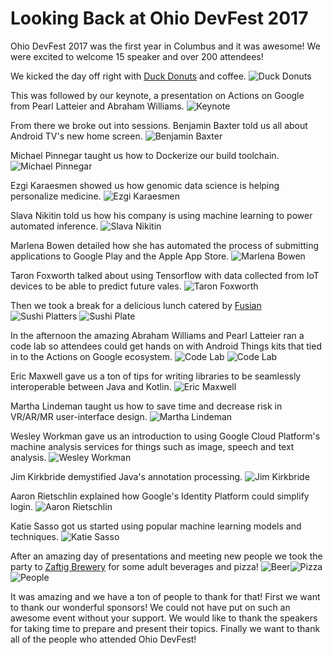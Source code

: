 # Looking Back at Ohio DevFest 2017

Ohio DevFest 2017 was the first year in Columbus and it was awesome! We were excited to welcome 15 speaker and over 200 attendees!

We kicked the day off right with [Duck Donuts](https://www.duckdonuts.com/) and coffee.
![Duck Donuts](https://lh3.googleusercontent.com/Mlw4XNq_iEkaFZ1ubSC0UVjje9KYss7JEeLOaOVPcnJD-M8HEvqEvK9FklOGdhbwAng0ufCNpX0iH3kDEwSwv5AamdskNiPBOOJNzP4bVLHitvAo_JTM0A_7sQkjXeHBQaqq-2KyJR2KFg63E5HbCxvZYaKtrMdR0ZsutEHBQaTM7UZbaOS33IxNW-EaMlljD_vVbo2hS0nFWlQb_n4tit8tDEun0nDbzm0jlbVYz-BTXJ-6ELDQQ0lE2a8LrlA_n6mkj_7M8Fs6bY1dF1uwEIYpKtTqka0E8r5IgHFzTTbejMxHqRV9tJJnv-gzuNrtXNklBZ6nBy6bFZxjtmiRb-JTVlWiKCkUAPrM9AEqWefAxUFcy4QV9DIAF5ouBL2aOsxKlfyzMUAQbtjdDaJzEk_XMvuwikuc5nrwZg6crDVHc4ynPADe10lN5Lq6U91VKRFWV2BfQz-CezrYt7ng3UeO1VbG1Df6C2Sl8259HMvkIFj8beQMfI5btN5ojBGBTfbQJy9tk1kEYR63Uye-ePMXncuiBiqg2_MqlvFwj4FXvQquneuIDPPsSGi1CjQE7Maugut9t3Ok04XbZ5Ui6MwVmxP-eORnGDvAV4e_q40jowPDlHJ9K2fjKoz_8JqzkCy6VayMhtghmOgzeX2TLKiXB-PTUSm5Kw=w1280-h855-no)

This was followed by our keynote, a presentation on Actions on Google from Pearl Latteier and Abraham Williams.
![Keynote](https://lh3.googleusercontent.com/N6L3q3NQeiDaIET05AqggbJZiDHziscloAgfgO3kwCK_qwQHaSUbcoOjz_LFeizGZLREi8iZCKQUNHquKZYbmgxK_Ig6t8iEe0bXp3nvwQ-tc1WVmXTp9rvvxn3TzzSXRZV66keG6WqCcnsHdYqp3BqaQIrjc3e-sc00VNTk-x0M-Kbd4oIHp0Os7m1i9OApxl5gIe88dudJ0uaCE0DljM09XRpDc93JiHBBE-YFoH3JYwSy3ciy4gSzLlvQU9ArEiLpdPVkklEe6hIbF-gumo7UVAmk_WT50FRgmjwUMRtT4VHcyr-4XdYrZ5AQ3TtMMq9LFwlom0Eb55U6JaPsQnMN88ISsdzVboWhJmnuB6QAZEasc7UWqBB80iBowigFQ_ajxffqM6-QGEm-3Bkf248bfW_hiPlWPsTI_TwWWikonRDUjvQ4Z3b3mcON_KACYYu6v9PXTcEnAgoaRjLTQmMSwehxkhZuQ-vkMN7KDz64fBN1C3BxiaIQ75bU6dtQyGNjd2zrOKqYArbcxsyQYlB0m3G-eTCyn2vZM8dgr6DMf2QBEOAQSDcEggSNiF4Rkhw38zi55MHLAbHUMTLcUpR-pu-lCvLwpkI7RtN1kI9bwXNweegHUGvRTYXJJXMhnxfg5A9btSVJfSQH26gi-L8DFNbtXmRsKg=w1280-h855-no)

From there we broke out into sessions.
Benjamin Baxter told us all about Android TV's new home screen.
![Benjamin Baxter](https://lh3.googleusercontent.com/Bld3AOGNltnzOQgcH0XcxPmC8_55DZEmY_qEo5YuaudCJXCNPeTQG-E2msOrtwebK2RP_Vdr5IWVV-O6NzrAHeDf4-gGfFEMt_DxZd5Rl3G_2QqrMux9WYbC7kpdBCZetDJj-apxtVS-QC1A9_fUsoAwejX_oblYSZa_RKrdw8wrbO0n6fcOuh74KmENsQjUAgCi3IuwR0Q_R8SgU-07KOcqr2HB5QNxUW_KRi-RiIStZmkBWHyr1cPF9LsR1kfGITjVAPaf21AaJABhqVrke12rdbJtJyBjrVP9UY0al1danQbCOkJSshGbBRZGx8RZwLCk2hE1Jv25EmQ_clANWvrjt_f7sXbzqoQCwbl2iWp2DiQXEjER3Na8AR3QyVfEM9EQ1E28kNjz_aEZxxY8qUH1lNmdmTUrg5F5E5-kPrvm0FrISrckdHUPo2fs2CLNyrkOwQaFt0HVB-I7QTL4eR-IWqMHA6hZAbP7vuQR1z9xY7YLkD8HBj3-xuVomogka-J0ND5Bef__zmhTDnG-7JHeDJ1xvpWB5jCNTgmSNZ9FoQ4KLBxwzTlaJ0VdpFIEcSVndkPBlGpczodEfXoeiYkuIyPKbs7ifs1edKBFbtER2xuvcbgO_YV5cPDyvqajz1Y6fAIU2FUIdaYthVZ1Vm_girWsIPl6Jw=s1280-no)

Michael Pinnegar taught us how to Dockerize our build toolchain.
![Michael Pinnegar](https://lh3.googleusercontent.com/HrRQhV0MNA6xzWHGinwm3AmjZlWvKRu4teFMzedO05Yc9NStXpi6QMbBZvWDRUNhczhY-MkSy9BaQ3rwrZ1ULamy07TooDCjxJtisODrFgd0-p9LMyb0rkJHP8ag-pJz311Te29A_XFdGR5wLE344amVLBmxidTgqox8aEjYc43v0NVs3F-I2Xt9hMNbWEEF0b_p3q6YYQyydF5n6NZLcEViaFns0fSwBMlIbKtH9C2z0Z5CiIbA9nFXVLFOvb8JF6QO8O4htYNvENXS7u1kDBYXww0x5muvgJLi_FHHWU1_C4hE-LG--jZvC9GQJwxEgFFSS6QUzP9J7nEjEK9NgXZxQzKmex9Z0qwJgCmsCgIMR1kK9-3XMGmmvdzX7vDcbgDqgIBzW72Z9m207cpcqesNZwr9uyuAqfCEhY6OWBtSFcg_3F1YjmahUpXKbU2OO2tgGbYBBPiPUFHWBHxutc0brHZCSiIWnHVXCkX0ruAWTDodhf0ZIfxQpywfRqXaU343S7J4qG2TMlttB9ah3ZEc51G6_cvD_duUfBjJ8LucpFW4nr3AmSa-wdUMXeDxuZKBAVU8wfcqnn41prkyQAcJsl1cvu9IzSAw8UcRMqz5imEZhyHoUeOXIUsUHUhkwhK1Qi51_jujFm6xdRwrD1G0ue7doicCEw=w897-h1343-no)

Ezgi Karaesmen showed us how genomic data science is helping personalize medicine.
![Ezgi Karaesmen](https://lh3.googleusercontent.com/Fzpdyxd77mGrC8fT6EM79xUZ6Tlbq7OsGZP7LBczDTvBoO-iTPnFlDa83jOLRnPyJvPV8dGQYJsF_HHot06Uoc-iBmmiNo1ssTgyGCdSNkIi55AfF_DzpiiIBYE87X3XmmXq2L2qlvor6e9gW92TlIR-kzo9yOjYozMpYYxf1h9YVt8LFyeiX3L1KErAJzDgX-oLiaRKL2DK2Y8n-F1ktbbvNLmMMQTeABz5rTtIpdA2p-avo4xNE0Cb1jzJ2CEorUjPi21N528iNH9OYD9GocGQpPHPcg1Hc3xvi3xYxlOGDDHMfrcyIGUN0VLFsyVbqUTWfu54oIqIFP2Ra_-2YHXG0wxmTxtyOuI8_Kwq09GeO-wTlsj5kNEBIjDjjNgrwsvAtKTte7hLZQZLJDrDPe0IlqBVZ_xloPngo_iYdNeIgSJEocS6Vn9nHPkbT71mBX1lhi-3sbU8fYOZfdEOxyCBASr6_4GgZ34H4YbGGqGbmAs1jfkaTVRAkXp0BUOd4XbRHupw_7AYCfW1Y-CO7M_ZujDBAW_9rGEexemUJ8MOzPbTEmlinT4Q5qbCgMoXQXmKFlekMfqg8g2TIb1hcvFOdMpl-IHHGCuxX0mzw9AEqUiA_-eUgvqZ2KkLz5VSvBhwTW7W_55Jk_Cr559uoIpMPzgVG9SUaA=w1280-h855-no)

Slava Nikitin told us how his company is using machine learning to power automated inference.
![Slava Nikitin](https://lh3.googleusercontent.com/CRyFh9UmsZWXwlO-_qjCGmeXl2yYC1F1zmJBNDI3FbC8CGgbNYxmK2CdFkqfBGaryifzNGCJldU_KoabQWcJml7ne9eUCCvpE93OCFay-9Ich8rXqwtkD0Fr05Tf5Ya3OAwPDK1_KzC2azXltyqtQ9S2PfiemYZieWPsCr80YCzXl0tS4v4-ZVcHB8g4L8wpIqUEDCBzpUnpS73Kpk1guNK0MBwUTR1w9mYT4ijLLWaWw7XBPaiEqztgTB9GVxWXxB66yfCyhKjAcDWwsWHUDBz0SdK1CU7f4RC5LjOG_D6xzcjgHPEKLMwH3ANGsZ8D-z1W7wDZCqzAoiG79kUE6Q6Y7SUeuD0B_qmWDxqEAyKJIl5Wi_ASGerHbc2jOT-DvX3AOWRdPFfivIJifSlsffDm2wRflc5gk-nhJQukVbm3U_j1SsGDPXmR6kKAZlQiFzk5xmkV7FOA6v6wKiVj55pXbuPYjSCR2Y13-JNgHu7nBbPBemTVpYzKF7taY1IvafxT_QJJ4fW2K99BZIDm2jFf6u7gMDXAIyR92vxy95Glxv2O2bUZoa5PlLrEN-CPMIsblbR8woNGrjm4KOYx2rR5jQejfdFbufwALoTWQdcSD1-gNshMZ8qVEbCyaxaHoW6UGNY5rfT23rc9_K1lurdMJfICqtLtPXu07bZgiNUqWVwF2eBhH-uC6w=w1280-h855-no)

Marlena Bowen detailed how she has automated the process of submitting applications to Google Play and the Apple App Store.
![Marlena Bowen](https://lh3.googleusercontent.com/ELQbFA5OzM2rf6W1J3YWzX7uBJBK3yD-JYNy1jhYhjn3aNiFZFYcDrjPjFJ-VZ4P-RL5MVnN8Ui5fPcO0drdJ5L3lgwC53-A60W35QR4Wf-Vd9ap5kXr46qKvlGJ-zjotBJrYZVJ0_87ryRhhyb7ehuJvTYH2xxPtaaYeclXrOdGKm_7sLRKZoExodSFpw7FsAu7UGROXFfe3NyKPXUA3Vsv4Iff4LwOFdeEs6kjwRWypczmvKU5-UTK9M_rLwnCm2xt2STrQG0uz2dPE91vg9yNuFz5e-3YtjRK3xdTUlz-F9MV7mgovg5aSUIpEgeFRigScXMfwggBZbnR18ARAZ3qwQe9vXgnlopFz68vB_WBgGnkeA5yfOpL3jIapl_B2MnpS5FKQAFcaB0fUjyI5d0SBrg_NeUcCKlie4xrQDJVP6j2Y8OcrcVtLjmm9uS9sPiPZSpODwOqb15E8Xvoe20WDGmAh96lt0qgW7oFMVEb6UYlpFfJfRLazqjOULxBNxJV5VlGp92ExnOa_kJOU4aK4FEOIHgqW5tGtrejwcuNAL7ng6T_4AuDLrLtjLcSu_pO5imNHiYmiL5QSAn5W6idxp7gurqphQ5hjMQeZ_j3-lC30-ej-YDj9EBKGI8iNVz-DvxfQ8XY2aHhYv_EsL9cIMoK5X6RqPxOFZzYTjdyfjF0Wjnv3pChag=w1280-h855-no)

Taron Foxworth talked about using Tensorflow with data collected from IoT devices to be able to predict future vales.
![Taron Foxworth](https://lh3.googleusercontent.com/DbCGqGRra6zvvGnvtVbiYUdmeyH39KiETHsqIWO-8DEOZQUNEBKwIVHf7-euUnnoKLpNTTt8NjKWzdGx57mzqTSnyUe_Afa9im1PzEfWaxqbbnMD25Mg6gm8ZEO6g0iUq2c-wVtc3m5H9R9YICf-jJ3rCgrohL2cS2CkKNi5lSR1nPeu4898omLfJ2-0p1z8IrX2SHo0wm-RRCjCBySkMkwCO_5BWNqmbn0U14xv5GTTRjPVgW-898__X1G9A52UHKx6DZMJGyJOAlp_xBEfw70ENkqSei-y0l_UGAvAp-aG12ojFJ-hRNeo6HFHIqFTGQsR2oxl9QJ1NbA6wU9gtb-j7lGlsR9Hrm-7zvNmYHk6VoXMIMc386npRBS6s5-4ObxT_hbV6dzWEqBTjrF3atnfriKFkYchDMLuYkJ9mSuhqL1iSdT2-J4f98DG8m7MSRPM8yZywiksYq4ichl4bLp6PK6RXsNbT4zQmLFNZDgW6yqRVLGEy5p_UcEtkjgfs_s4PiHFeHrx3PDbJBAGLtJrBMNH0U8QwYu51Py9OTmN0aOzR2_Puu7oDQrCiIyCCd_DUlgsvDD2_RNLKgsLhFyeUM2rszwbeESWpWm-SuSg_XVuh9g2zMwAgPqNzPtLoSj9wd1boqw_RgPtZitLpZOc94I58EB0L21Jkqi78A0wkuHnJlYOQDTGxA=w897-h1343-no)

Then we took a break for a delicious lunch catered by [Fusian](http://fusian.com/)
![Sushi Platters](https://lh3.googleusercontent.com/xZgTpzlOlxvwyj4M-zK6WGUCSYPbcWFV7zyNs0w0tG2EC68qCrL06DTTl5MSEMB6sBhfdeD2Evxt5QWxfMsBw9O2vBq9WFaDmjHP9-N_tWKpCxiikxDvPhASF8HwBtKutwqFPmCDQg9CPy_A2rA0YzPz4VR1xJfJ2FlSD42oYUHMeTgC88yc0gYq4PGRUf1MzuLRwhYEa9fG-OjwHzLVvMzWmz95gAKdcfbA2cwNTW-atM7-_-5_-f6zoqWu8jBUHWSi2T169ClyNxStdVvDKNyECLa4NZleIW2VBOK4zSKre5c1o7jVjjp2ci7b8ogVSShvTQHENpyIkLS7L7hO1YhNj6rtRg983iJumMohSbjrW5VO4uNFc3RDPaguNnNfW7evztCmx35GRiZ-5ktG1NGPuAuSh-9WY-TnFxiVVKO38HK0kUMOpM8xXwe1InRzPBj0kz5xXpLJ2pdNVfHDTlz4E0NNSCh6AAvzkEi3sfQStEK151R1OAlftb_kDzEJ0W8k2MHgFtzJeiVHfFjiDMeYV3_RAAoCEy_kPMMSL5tNIRjTX0uDu-gUmF3brbPLQLjn8Jvo_17o1JVKUiFxgnAb1Uaex61a3p6V2BC4i5_87PBzSajpX0QI6hFKoHGhTkAfXie9tefrAX6Qg7hBifLXSagc2YdPw0aobMwwZiyx380s0S1dcQy3Pg=w1280-h855-no)
![Sushi Plate](https://lh3.googleusercontent.com/rrn4TUvdCgfpS1UHLBrPoeQE8GDAEBtd0ptaQJAUKZ_IUtyF57T0FxXZvofDXQnK5G3hnH9MbZoGtbTFSfHO-24MDxn90mOGPEsiw_Ko7Ha0wyJFbfqf2ko4HYjpM5QEdaFQR30lE_t3qFDuizMv0xXurvHq7VGigslg6NXamSZZVMIa_VZqPZHw5kmQolXD_z97lz4ObNOo_up3QUts27icZvdjzfb7JJlyknvGLtkNNKu-srA20dOsn4laGCzSrMv5WWVnQzf4kBu6HmFA_JbvC6z8rLVizMSjS4uwtYO9jIxEJ4rHpj0KlUFSyA7hO_WsTDQcbOJQO5kJ1l894r9iAOKUgyGVaZasn8gMGPHg5A1uzZ1g6KEn9CGdmtCzsSQEBkp21RT9ttAHcyLjh59cFRv0p82-S4VGaS5isuSIHG5kt09nZ_tkN-O1EjDgpZ77B-qAyC19QU6goTwQ75T36G8vXlzcDwsJBqtGohrVLgMDscmdZJpWtp50vSpZ-EDFDGhk9s6187K4imXfOuJ42BxPKNXHZEpagRAhSR-P3c4rcK5QP7PoBexsdhbV6alesJmrY_KvYGbYXX-udm-WHxO2JOyNvQ_5QHuCVOSjcHsKavRS7ey2aqteBX14sNzYVNcN5AJP-e2KcfaMMGGfU9LPRvnS4VyprNV63O7IAEfe_WJ1MjtjpQ=w1280-h855-no)

In the afternoon the amazing Abraham Williams and Pearl Latteier ran a code lab so attendees could get hands on with Android Things kits that tied in to the Actions on Google ecosystem.
![Code Lab](https://lh3.googleusercontent.com/fJLdw7PhQRVMdhXwsKnwoq2wBBqx8HQj7wJAN9sgLcSNy5Nk9aP7Z8dj1flbc2vjK6-xsuanLxZkly0YST_mZSloiKjyl8_BdXO2D91ASrda3nfuEbzBr9bVgYT-lV2I1_2YD4Ylcl6PEaHjPwlRcXl1G61TRvo7pJ-IewnDg4fzN2c4CywkaFXnaFJNojt4JOQfDJR8ix4UBX0II7jEggV7o3G6o1Vk2grg5nHZJr3p1CDOqElW8yK0pN3MlI91fAftJ1rN3ShdCpJvrShfWgmiIVf9GhpONzw6t_-yLc41_qW7BShFYabrBPP_4nLZOeZpId6IW9aD48cYxHc3VDf_HtzlSHuGqGe-tEVvxcR8ve6Vb7gJRWZEF9X72mdiF0FGXN05YLI3VMsPp_F2cr8QTnyPOZ4ZElCUQiyP0PM15UoOlL6jc6I2_nOSTvTLs5gOE8PkLGWzlg2CJ3AaVkKW9VhZe036zBu37TluW9NBswwuQuJLor7GDSdZO81K5QoAvu6RLzGufJihbWfxQdVM_z9_DrR3CqO07nT9WW-ckOLDWl_zjzq2fKttXjytT2yC56uWkH6CwVORF5vVbtm171EQsamD4niVkU6l9RwV_2XBSaPvrFQT8M6rtp_ZEXG-QjkdJeoBhnKYK8v9kEUbgejOazTHuAxECm5_Jevx54mI6D40sR448w=w1280-h855-no)
![Code Lab](https://lh3.googleusercontent.com/hMgSAf7IoUT92uTsawr-6P9NLv12bs4_uucRuU_mZ0iyBnHfHmCHne8xzsr7a-5C_jsy0dQGgvEF0HN-Ac-1CRVharl23GRdikCQriye_Y3Y6NBzq8YpbaPxp7cM2qD7ZKk18zIkjNFFYCaErjo-T9KJp1vovuv41mJJWM4c-ku5S2KNvRgcz8W3rNogSs3ZJBsJEUHAhr1WFAPjD9cQ62jVj__d4maGQXdHhaZvwFTkKMDlC850S1mfV8Nypd1gN-_7-VT1iy8uyZnUI4pr4-VWo3zUQWjQtnsjYWxmXDn2loalKgiHSzjGDdFUEl9Xl1uRFTH-B96-TdxyZ7XqYtnYOR2xQMtsJS9qPXgb36DGk5ccQw_c9jg86ItBMuAUXqIF1Fv-UwgWnU2EPlZp8Kq0XgFiSmn9xXH41Z2Hipyo6As3qOrot6FafGPGAkZFV582leMpsz5AQ9v0EHZtudPMZ6zvpAQYqpdEZEdKElPmceSIVLkYbIuCw5L_DI-RJcFOb5ZKn_n3UJGme92_pmxy_37Ra6KuPmIempbVEbuTAioFp-SiH_QEBycWdoHE4vTBaQ4BSgP-cDyZDPjAOHxwScmNTbXDqHdzEySUaIwH50x5FFB9baJRi67QJOmkYHd7vmPIUse1ljaaAJgsE1O83isJ7N0LzDAfbpPTKu64fafhv9Z6cATGsw=w1280-h855-no)

Eric Maxwell gave us a ton of tips for writing libraries to be seamlessly interoperable between Java and Kotlin.
![Eric Maxwell](https://lh3.googleusercontent.com/GVRx_RDEF0cj1qCT2E34vHmeJG5ha_cOCDq0d37D2IMIT_rSRfQUTZFkvhtEZAYzyWeqRktZhTRHCgaZ0PzG7S5idP2osN--oY-uTqS6b4ovlE_kIUxOwn86n8CyX6Ejbce1ZXBkKtqyR9_00atDw_Yb_B1oKAM-oOFKjwGvcT1JsmTmBYTcLHWNQcp3Ke_0BMpovMPWeJ6Jn9OAtKPm3lfUlIJdJV04OZba6_16eHT10Ru6x8ZP_LPaY1RapgvSKTAd4zuazB38jsdpNZbXetcxZKbpRUlSofFmSS48K7cRh3dQjMP5ZtnLJYDTw-exjx9zuSKIEH0QY7G01gS0VUDGfxawp6qbzDuiho0ml_WX00_7ZuTQ-5E3SjeIduukYPoT83mTO_rPzCnQ1Zu4njc4YnMB8b4jApv7jJqqd_GKd3SQNacEeQwutLRNKeM_1x2m7riC7DQhEBzxLFtMUm7jVrxbs9x3bd0LqcL4LfvzAy8afIJFkaJ5oM9_kmBJH4z0nBTrKR881h_y4QHXXYmN1qfYw2GMI89ECJODrEmRV_didPjGbyFFtCA26FnpzrFr-XCPhjiH1H_Qpiftls0McxTAHhTa-CNUz5pHI0xZLL36_8LqNZG8cc0UeZcBGxmd6qnWVoOUjy-eAW4CjsJx02_7BaUCOWJvy-imh1G-1pC3Cf3PJY9ewA=w1280-h855-no)

Martha Lindeman taught us how to save time and decrease risk in VR/AR/MR user-interface design.
![Martha Lindeman](https://lh3.googleusercontent.com/zWUUOMO3mbjKY7IvRTsHL3O9ejv7AAjkhd8cmeRRFtiGKG7Ae4MYvXU3mo_7tZ_Dra8RAX1N5hdAGZKmnG3Q7AyW_abL0AoUmiQ9NNFHFGNGD3bdGuL988MEUYqEvr5yDXPRfmbB6TkOqgk9TztYXsITfC4HD3EbjDs_F3_j6C9lbYsemraC2ii35d5z_EnJLrgu16Nr0LLr8xQWureQb5gQsK5q_B5E0xzieCR5LN1_VUt1ArVDk5s32vd17ma3oFPA1-Jlc9sjCU9hmy18IJg2l5yNkH540SDWxpwhLKjiNblxJV9RpaXHaZkFWrhNFEBWzBFTqVvWaYvzL7-CenrNitIwXbrjT1i5ANU7GLyVczrHYC0VU7sZio9PwrbzYxVIVe9EMISci2wy1Bz1WbY9OqJXEWaCvAAcecC5Z8DF0CdGpNWacBGYnCfrrH4q9h0mfPw4SZXvKEg7pnNpBnQPuW-ZgbG2u58vxjEjC1Mtxw2xpdSvO8gGuRKEI7ZyQpIEzPGafkup5KlnxOXmFEu5zJpvoLZF8klWxOloJgNIrtryQXSFVcJrTiRTIBY4ai2v9IVq8w1FcisRAQ2SmdAT03noyqsJh3-BB-JsQkzkCcpqoi0fO3SWPSro8j2-3UQ1D1nRzXTuziijWYT0nwOLsSVkJjXbHPBwjM8fl-qTSJkMbS9YLmwx4g=w897-h1343-no)

Wesley Workman gave us an introduction to using Google Cloud Platform's machine analysis services for things such as image, speech and text analysis.
![Wesley Workman](https://lh3.googleusercontent.com/3us7L13VD6qfS4P9DzTrWYPMPtBxmtXpKZPYvDbrX9dnDDhAG1LXK7thKBnhohZtdH-CSIcatswTmEP8xD94P4YobVVHb0soHW6SEIAHZ8_bqPROznLei2ovyqYqcF5x-RYHBZlQJFiOiqY34E2HZVHjuULoRKsu4L3KR9h9V-fUaww1v7be7AslIEwvEcv6EHyNkc1JINec1PvJ_QCt7MKRj9Y7pjy6tvTL9FZdlFsEp2oPV3eYw8dDj9lfGbmtVlE-EKiMfn7dAVH8cqn_vwJwAaz3iFr6BTtOWKDbJWwjVkyTiCLjOy-FKOdWwboF4en_px1oEdy8VWtu-5o7dCbkYa2i90e-phww1pwgRUyA_sDHaHHP2cmqqhCE-Yo1R6n-BlwvtLp6x7ptPhYIXqL3OkWkVqdsUy8KeyeZx4SeMBAvmcGs5fW6ypk2yBdt677ahqpJCY1QWlov-rysMk1DqTMDXDuX5Ee5kkXmtMqvQa_fdu4oCdEae5-eVOqE88NyV7fzNdypi3wNJcJpmtjGV6JySrfeTMHnTTfCJc-07xpwQybI_l01sFKAodTHC5W8HP_R2JlLOjjUAUU0xN1AmLydGkseeCWAzsKHDckZSuweJdWfrPV09iRzO8e3yc-Z7j_kXalBeeH0jbVE06AXKczlbQLZHQIrQImQqhUQ-hFqUv4WOYL88A=w1280-h855-no)

Jim Kirkbride demystified Java's annotation processing.
![Jim Kirkbride](https://lh3.googleusercontent.com/eBTarU943uCSCntg8H9_tZdTnbjNkLMDF8_FKAhm3xHKUw8u5qVjXMc8l-CBIHzQ6IWy1Hi58t_IU0-fyvSkwGAMek178IxaCja0fENaRMa7KYLK2qJ0JpRkAhcanGa53dBltHdTsH_nLcZFhMUYaPHJHIpiFa-Ha1rFmyq42dgP5v1EkXGwOkVfjfHSeVtbjIpWQrGgCbALqj8tcd2KCQW0_YmD7Tkwvn50hSYdedTGLaguqAWByLvo-z9CRCsDc3ztE5bPO6ISSeKCqxQ9JpAkLjvPpVUGP-XXLWzggV2BvMndTp2Tea7nDvsYUgoOXOHOnyRQZNYj7S8JnGPU2kSkICmMZgWkcVkyGaDyhSTFkVfR-Aw8JNadBVd5up_K5M2-BghVLwOJmhgsztHA6CqcNWZp9m85n2nYF6yvhvq8TxHodyJgldMaVsx6qTh1hgDBqPppF8_mpFYQygqOtwo0NtpTRLEOLBDsDsb7sdAV-YjSuHkWa9LfnWLuFX2A7tJn_D4AM3yid0yhV2O4vFAHbIhcp0HVL_NcCRE4200hFEEWbDzr_jTJJJw7aXpe4-5Omz0U6rLT1tglMzmUNHd7baXZL_-eRxpFsHFVS7ANZgvMhtnTORMPZHfL97ZkA-z4_zfgBeJ8BBTPDXcd3CctX652pMv30U-8Ypbm9X7Bz81Fe7gJT9VpSg=w1280-h855-no)

Aaron Rietschlin explained how Google's Identity Platform could simplify login.
![Aaron Rietschlin](https://lh3.googleusercontent.com/GtBjIilvyQT_uANw2s5QHMySU_z-OBEFWkWXrkn0XH9wGkAv3TRvJpz0uRQkHHSHmwX_9sDTisoiUzMO-84w4wtx81eXeMczsN8DmuOgBxtQipoZIFQNqBZQvfgxrh3WVxGrHkol2ncOkvdqAYXfx9rMFt4Qtb6H12Hiyc8yycmVsIsG_cNwqBbuimp0vwCSIgcvLWlMHNlq1IVrtJDKNAlAS-Eh0VaZHBG5Mz6xNFlysiVL2BfsK2qBnKYwMlL7wACa8Bz7FtyR4IWAOqoD4XO2AQzo36bpeFDx7PjOR7Wl9wa36LXSN6sG73Gch8TlDpZmop2Whwzz4z0CU1QS2iucCP2WMM8xIq0PtQMO6W1qlk9gR-QPHZXcbWIXcLl-lAZksEEomrKfizMx9FgEmp7HkuRKRDhjQYrffe_c0YZeg81uPn0tNiQm05LB1J3BSBjZyY_nUpeB_mUGZbkvVlhMjhHrxwepiX9iztcCXlDbw-YAGd9BfX0MaMvaicSdtkRNVFrkbTrHS7hNoPgYCW9tUylc-Xxvoc33Kzye8lsHRXQ5VmswTKbfcUmVYnuVZwh9BtjVmkR5vnpFQ5SU6xF_jY2N2qaO3RxMoMlqq7ZRQuot1SyalaYf-MCB-DTxWCPC7WnSPrY9KunaNSkv7FpcuaBboweOwFOB_j28WsONHoWuvOk_fl1BmA=w1280-h855-no)

Katie Sasso got us started using popular machine learning models and techniques.
![Katie Sasso](https://lh3.googleusercontent.com/1JkRbpKnRdgLRabpdw8tvrHdFQFotJJdb61qo0YRZoKm8mkF9HWIyLfEJAn4dzYbyHzsiE323cSRGGKVzc3wtGzwfFniZaPpaLn_3Nqe2JQo5Lfer4P9TebkxpTu39p7T7ONv1YRsYZcE-3Pw3J4VDXlqX5yi1QY1rgXqkj_ev7pzknt50geYgPs1K3yXH1tY4p84361-beAhzaBxqMCypqWIocSsi-hINiOZ2ryI2yN_7ZhKZGW5VTY1t_9h73io7thCSrXu7ons615sOO4JCXQnvx7yb97pdc5k6gk2f5oDfQr5GZEX0z7DrAPGNj4SQ8lzovYpkmdvoi98JedEJtElDlrwzRTM-fXd9p_A9a5SbAItioCho3odSDfQ-qeZFQ280ESi7lD_uP54e3mqHqN-ceECXr0JodFsxR2F-OFWq7SrUXIluSTXmaAsNUVoFMVfu0haPm3kkXDIRaukdlI0sr7rT0q1uUMKFEs-KRVCamgMmfTEx7Sb9x9PAd6admdHe1ugJDnEDIvzYHcvMBAoXVBvx6K95ds-olzaQxL8G9OAbvXpA6sXRBCnDesI3IP6-aNJYQ3XMtGyE9P43DlJtpDoMKc5pWC0SP21POcw16qtHGYKgOCmui2zJuR-gfuHOFWDI1iZ-gqpcWZ3HWi-lQb7hLxeCp8wbM4mi6TVMLp1Ro68EWtDQ=w1280-h855-no)

After an amazing day of presentations and meeting new people we took the party to [Zaftig Brewery](https://www.drinkzaftig.com/) for some adult beverages and pizza!
![Beer](https://lh3.googleusercontent.com/wwrj6-_pOSM2TtkxFv_0HTZVBUjwUa_yFIerocaLLZFZTNmgtVTkBWtnqgXb6IzgneLBz5onVctvqLnubZOttAQ_9ryjUDCqQxMhvveqZnN_nITPGgVMpXEtr4Nqyh3ZsYOvrqn3aONtrP-Is4DqwC26gTS3jvVmWTr2m7OOLyzPzp1EdDDZXstbfcFnoFRgc3Xgl6ptf_oQRwRaWnu0nVLhYGbz2hELzF_bbKbhuhPUe6hzRLBBWEqhjsGKv5MQjYbTxDTPFHfk7HZywkljh0PL63bLV4tjjBerPIRfb5JgxibQbwCO-P10UuQ35bbBpKftIdvOqrTkGJTRFZcn9asTnlaI6_fU2pyibZOfG33mxAVWpagVIXNEpJ0dOou1Xfvw3gSkH-JvvJEtkFOFqww0RcTR5rKTQFJyAJeBGtR78IRYDwQByap55_tYjFvlUdboN9z2Os49q9FST7VKx0R209gc6Q1UpQxIM-bTQRMWR2OMyhc4FGsLxbFDJslvRA9xPIww_we6Bjx517syBvGncz6B1MgaYgBoiMxN9fMEqBf5SVQMJnRCuyytAt2KZqEYcmqyrK9bhCg8wmRDHBQk2BY2yA92MT7UGJSBcnRQVPnm83E_X5YWigLiZpqdvyfeNK27HEjWgQbAz2FyXI_VIwCkjtkcosCKh01Upa6vTl2FFz8aaI5NUg=w897-h1343-no)![Pizza](https://lh3.googleusercontent.com/ts2gs4qxObwo0JQL2c0AjxPzYM8cd3OtGArG8cHWKhy9ZiWEfxDHy1pnYTBAQEb-Zo-r8R32B0py7JbRuXcJjZKWaYUAqQTY4R0bSjDDS1hs7vpzPwEaZry1fLlkhy2FTqtBInZsATh-PnSzGIjGmlmApdTliCL9RegAegc97gY15_T2V9sXPxS261VigJ_8pxYyq_ny9Jh_3zSXIoMoIzwk9RBsn7dxj8-R81-jXFHq4VYi2rBA6hxeIfOkXhqEu3jRQS9b-R7oQV20ZFzQWBZ3JRfXOmqE1VFE8kI-pP3dAQ8b94-5re6_z9IASJThnCRu4MYeaDbmKRBMz4mk1Hkp047zTdtXT0LyPFQhcjq_KmTyiwxWAi7cPeSwfVus-mP9SjtWASaZ8o9Ihi_wPh1G4aKaqMXf_wFPRfy-RELqVdKF-kYZfjel9cCWglVoC6-yWeWUDgubUUlKH9D_TlXCXRAQ7A6ej-4sZMGlt_t4PxQh8o76ld08LNDXpY2K6ZXiN9jjgaQ_uxDCrJMQvCQPznVtRoMreG2lHZ4nXunfXtyhMEvkXrGeffMA7Y2JhYeNsLlKDEy1r43t4OoO1PmG8cunW_AW2T1cpqXsqDcLI7uHQ66byoPPy3yzAIpay-pGRPZtRBMBV9Yk99sdh6Mfyu8cPYAbIZt6sTN9fqXK6dyG0rCsTcVd7g=w1280-h855-no)
![People](https://lh3.googleusercontent.com/BKrwvkr9-tDPok-U6zix8YmBSdHp4FBbygsycCn6SCGUBAWY2uVaYcxhDTCjvTHEycwe_s9uKPlKKXBU96txRnoA6FS7yxo53iv7BDyuDJ9yq5xPoX68-4lVdUe8fbcTStz9Ldp5C80y7L8wy9sLF44lZeaZ_pzkVItOP2GQTWQTywf8POIzPJzhCKY5H6bBV874lSGfo0FpAQ5e5Yc0JxC_rfqGM552bpUNN8L9IffIS6jaCA0N7uUY2euihB0Fjp1jfkO44ymx3oID2Y_HTmQp0k8YQBaCU95VkYvyu6EITXncCkWclGBImx-H5dcuBCVxvOuXifU5ihjRhL8EO-oBtfPpF5rD5RscDRbbod16YnsMgcye2XxAPrIUCbTqh8pQfbBxg7aBHbAjdCVr1zfKQzSSKdZUTg0Mvu6JVedEdQqATH5ZMuiAnRFu2C-wsP0ZzANezCzqGfhwmpZ3X_kQPv-YovWyxbpiUtyMOrrBQ40SH-w3lqMZhkiuQB5xfTgHb19MlGpi8xw9PNyUFQ3972GTwNm_78vai6Sh_xbFgVzTxrlo8ilwIyS_rNdEFieLTjPSk3wXeou7jAEXxW2d6rgPvM4lxYIGln4L4CG2KB2yexymnLHzQpCNw39kbBNSoa9LdAMFbTyiQIVcv3-ei9int0O1ExIio0w1jCm16FrM0iWsqwoSFg=w1280-h855-no)

It was amazing and we have a ton of people to thank for that! First we want to thank our wonderful sponsors! We could not have put on such an awesome event without your support. We would like to thank the speakers for taking time to prepare and present their topics. Finally we want to thank all of the people who attended Ohio DevFest!

